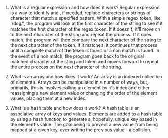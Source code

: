 1. What is a regular expression and how does it work?
Regular expression is a way to identify and , if needed, replace characters or strings of character that match a specified pattern. With a simple regex token, like '/dog/', the program will look at the first character of the string to see if it matches the first character of the regex token. If it doesn't, it'll move on to the next character of the string and repeat the process. If it does match, the program will then compare the next character of the string to the next character of the token. If it matches, it continues that process until a complete match of the token is found or a non match is found. In the event of a non match, the program goes back to the original matched character of the sting and token and moves forward to repeat the entire process on the next character of the string.

2. What is an array and how does it work?
An array is an indexed collection of elements. Arrays can be manipulated in a number of ways, but, primarily, this is involves calling an element by it's index and either reassigning a new element value or changing the order of the element values, placing them at a new index.

3. What is a hash table and how does it work?
A hash table is an associative array of keys and values. Elements are added to a hash table by using a hash function to generate a, hopefully, unique key based in the element's value. The goal being to prevent a new value from being mapped at a given key, over writing the previous value - a collision.